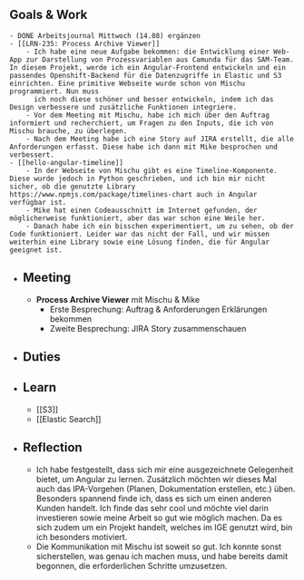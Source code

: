 ## Goals & Work
	- DONE Arbeitsjournal Mittwoch (14.08) ergänzen
	- [[LRN-235: Process Archive Viewer]]
		- Ich habe eine neue Aufgabe bekommen: die Entwicklung einer Web-App zur Darstellung von Prozessvariablen aus Camunda für das SAM-Team. In diesem Projekt, werde ich ein Angular-Frontend entwickeln und ein passendes Openshift-Backend für die Datenzugriffe in Elastic und S3 einrichten. Eine primitive Webseite wurde schon von Mischu programmiert. Nun muss 
		  ich noch diese schöner und besser entwickeln, indem ich das Design verbessere und zusätzliche Funktionen integriere.
		- Vor dem Meeting mit Mischu, habe ich mich über den Auftrag informiert und recherchiert, um Fragen zu den Inputs, die ich von Mischu brauche, zu überlegen.
		- Nach dem Meeting habe ich eine Story auf JIRA erstellt, die alle Anforderungen erfasst. Diese habe ich dann mit Mike besprochen und verbessert.
	- [[hello-angular-timeline]]
		- In der Webseite von Mischu gibt es eine Timeline-Komponente. Diese wurde jedoch in Python geschrieben, und ich bin mir nicht sicher, ob die genutzte Library  https://www.npmjs.com/package/timelines-chart auch in Angular verfügbar ist.
		- Mike hat einen Codeausschnitt im Internet gefunden, der möglicherweise funktioniert, aber das war schon eine Weile her.
		- Danach habe ich ein bisschen experimentiert, um zu sehen, ob der Code funktioniert. Leider war das nicht der Fall, und wir müssen weiterhin eine Library sowie eine Lösung finden, die für Angular geeignet ist.
- ## Meeting
	- **Process Archive Viewer** mit Mischu & Mike
		- Erste Besprechung: Auftrag & Anforderungen Erklärungen bekommen
		- Zweite Besprechung: JIRA Story zusammenschauen
- ## Duties
- ## Learn
	- [[S3]]
	- [[Elastic Search]]
- ## Reflection
	- Ich habe festgestellt, dass sich mir eine ausgezeichnete Gelegenheit bietet, um Angular zu lernen. Zusätzlich möchten wir dieses Mal auch das IPA-Vorgehen (Planen, Dokumentation erstellen, etc.) üben. Besonders spannend finde ich, dass es sich um einen anderen Kunden handelt. Ich finde das sehr cool und möchte viel darin investieren sowie meine Arbeit so gut wie möglich machen. Da es sich zudem um ein Projekt handelt, welches im IGE genutzt wird, bin ich besonders motiviert.
	- Die Kommunikation mit Mischu ist soweit so gut. Ich konnte sonst sicherstellen, was genau ich machen muss, und habe bereits damit begonnen, die erforderlichen Schritte umzusetzen.